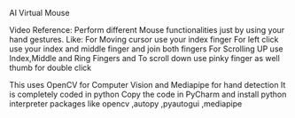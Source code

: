 AI Virtual Mouse 

Video Reference:
Perform different Mouse functionalities just by using your hand gestures.
Like:
For Moving cursor use your index finger
For left click use your index and middle finger and join both fingers
For Scrolling UP use Index,Middle and  Ring Fingers and To scroll down use pinky finger as well 
thumb for double click

This uses OpenCV for Computer Vision and Mediapipe for hand detection 
It is completely coded in python 
Copy the code in PyCharm and install python interpreter packages like opencv ,autopy ,pyautogui ,mediapipe
 
